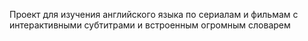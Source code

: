 Проект для изучения английского языка по сериалам и фильмам с интерактивными субтитрами и встроенным огромным словарем
